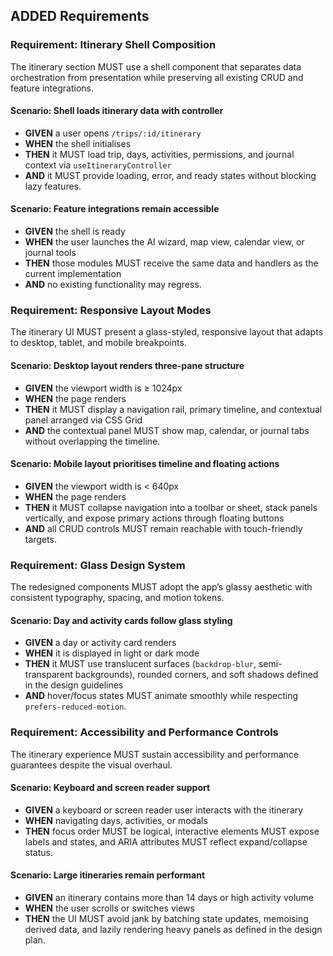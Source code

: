 ## ADDED Requirements
### Requirement: Itinerary Shell Composition
The itinerary section MUST use a shell component that separates data orchestration from presentation while preserving all existing CRUD and feature integrations.

#### Scenario: Shell loads itinerary data with controller
- **GIVEN** a user opens `/trips/:id/itinerary`
- **WHEN** the shell initialises
- **THEN** it MUST load trip, days, activities, permissions, and journal context via `useItineraryController`
- **AND** it MUST provide loading, error, and ready states without blocking lazy features.

#### Scenario: Feature integrations remain accessible
- **GIVEN** the shell is ready
- **WHEN** the user launches the AI wizard, map view, calendar view, or journal tools
- **THEN** those modules MUST receive the same data and handlers as the current implementation
- **AND** no existing functionality may regress.

### Requirement: Responsive Layout Modes
The itinerary UI MUST present a glass-styled, responsive layout that adapts to desktop, tablet, and mobile breakpoints.

#### Scenario: Desktop layout renders three-pane structure
- **GIVEN** the viewport width is ≥ 1024px
- **WHEN** the page renders
- **THEN** it MUST display a navigation rail, primary timeline, and contextual panel arranged via CSS Grid
- **AND** the contextual panel MUST show map, calendar, or journal tabs without overlapping the timeline.

#### Scenario: Mobile layout prioritises timeline and floating actions
- **GIVEN** the viewport width is < 640px
- **WHEN** the page renders
- **THEN** it MUST collapse navigation into a toolbar or sheet, stack panels vertically, and expose primary actions through floating buttons
- **AND** all CRUD controls MUST remain reachable with touch-friendly targets.

### Requirement: Glass Design System
The redesigned components MUST adopt the app’s glassy aesthetic with consistent typography, spacing, and motion tokens.

#### Scenario: Day and activity cards follow glass styling
- **GIVEN** a day or activity card renders
- **WHEN** it is displayed in light or dark mode
- **THEN** it MUST use translucent surfaces (`backdrop-blur`, semi-transparent backgrounds), rounded corners, and soft shadows defined in the design guidelines
- **AND** hover/focus states MUST animate smoothly while respecting `prefers-reduced-motion`.

### Requirement: Accessibility and Performance Controls
The itinerary experience MUST sustain accessibility and performance guarantees despite the visual overhaul.

#### Scenario: Keyboard and screen reader support
- **GIVEN** a keyboard or screen reader user interacts with the itinerary
- **WHEN** navigating days, activities, or modals
- **THEN** focus order MUST be logical, interactive elements MUST expose labels and states, and ARIA attributes MUST reflect expand/collapse status.

#### Scenario: Large itineraries remain performant
- **GIVEN** an itinerary contains more than 14 days or high activity volume
- **WHEN** the user scrolls or switches views
- **THEN** the UI MUST avoid jank by batching state updates, memoising derived data, and lazily rendering heavy panels as defined in the design plan.
